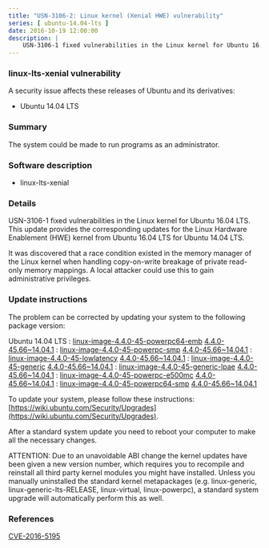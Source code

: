 ```yaml
---
title: "USN-3106-2: Linux kernel (Xenial HWE) vulnerability"
series: [ ubuntu-14.04-lts ]
date: 2016-10-19 12:00:00
description: |
    USN-3106-1 fixed vulnerabilities in the Linux kernel for Ubuntu 16.04 LTS. This update provides the corresponding updates for the Linux Hardware Enablement (HWE) kernel from Ubuntu 16.04 LTS for Ubuntu 14.04 LTS.
--- 
```

 
### linux-lts-xenial vulnerability

A security issue affects these releases of Ubuntu and its derivatives:

* Ubuntu 14.04 LTS

### Summary

The system could be made to run programs as an administrator. 

### Software description

* linux-lts-xenial 

### Details

USN-3106-1 fixed vulnerabilities in the Linux kernel for Ubuntu 16.04 LTS. This update provides the corresponding updates for the Linux Hardware Enablement (HWE) kernel from Ubuntu 16.04 LTS for Ubuntu 14.04 LTS.

It was discovered that a race condition existed in the memory manager of the Linux kernel when handling copy-on-write breakage of private read-only memory mappings. A local attacker could use this to gain administrative privileges. 

### Update instructions

The problem can be corrected by updating your system to the following package version:

Ubuntu 14.04 LTS
 : [linux-image-4.4.0-45-powerpc64-emb](https://launchpad.net/ubuntu/+source/linux-lts-xenial) <span> [4.4.0-45.66~14.04.1](https://launchpad.net/ubuntu/+source/linux-lts-xenial/4.4.0-45.66~14.04.1) </span> 
 : [linux-image-4.4.0-45-powerpc-smp](https://launchpad.net/ubuntu/+source/linux-lts-xenial) <span> [4.4.0-45.66~14.04.1](https://launchpad.net/ubuntu/+source/linux-lts-xenial/4.4.0-45.66~14.04.1) </span> 
 : [linux-image-4.4.0-45-lowlatency](https://launchpad.net/ubuntu/+source/linux-lts-xenial) <span> [4.4.0-45.66~14.04.1](https://launchpad.net/ubuntu/+source/linux-lts-xenial/4.4.0-45.66~14.04.1) </span> 
 : [linux-image-4.4.0-45-generic](https://launchpad.net/ubuntu/+source/linux-lts-xenial) <span> [4.4.0-45.66~14.04.1](https://launchpad.net/ubuntu/+source/linux-lts-xenial/4.4.0-45.66~14.04.1) </span> 
 : [linux-image-4.4.0-45-generic-lpae](https://launchpad.net/ubuntu/+source/linux-lts-xenial) <span> [4.4.0-45.66~14.04.1](https://launchpad.net/ubuntu/+source/linux-lts-xenial/4.4.0-45.66~14.04.1) </span> 
 : [linux-image-4.4.0-45-powerpc-e500mc](https://launchpad.net/ubuntu/+source/linux-lts-xenial) <span> [4.4.0-45.66~14.04.1](https://launchpad.net/ubuntu/+source/linux-lts-xenial/4.4.0-45.66~14.04.1) </span> 
 : [linux-image-4.4.0-45-powerpc64-smp](https://launchpad.net/ubuntu/+source/linux-lts-xenial) <span> [4.4.0-45.66~14.04.1](https://launchpad.net/ubuntu/+source/linux-lts-xenial/4.4.0-45.66~14.04.1) </span> 

To update your system, please follow these instructions: [https://wiki.ubuntu.com/Security/Upgrades](https://wiki.ubuntu.com/Security/Upgrades).

After a standard system update you need to reboot your computer to make all the necessary changes.

ATTENTION: Due to an unavoidable ABI change the kernel updates have been given a new version number, which requires you to recompile and reinstall all third party kernel modules you might have installed. Unless you manually uninstalled the standard kernel metapackages (e.g. linux-generic, linux-generic-lts-RELEASE, linux-virtual, linux-powerpc), a standard system upgrade will automatically perform this as well. 

### References

 [CVE-2016-5195](http://people.ubuntu.com/~ubuntu-security/cve/CVE-2016-5195)
 
